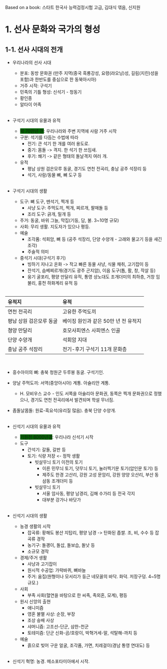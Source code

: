 Based on a book: 스타트 한국사 능력검정시험 고급, 김대식 엮음, 신지원

# 1. 선사 문화와 국가의 형성
## 1-1. 선사 시대의 전개

- 우리나라의 선사 시대
    - 분포: 동방 문화권 (만주 지역(중국 흑룡강성, 요령(랴오닝)성, 길림(지린)성을 포함)과 한반도를 중심으로 한 동북아시아)
    - 거주 시작: 구석기  
    - 민족의 기틀 형성: 신석기 - 청동기   
    - 황인종  
    - 알타이 어족
<br><br>

- 구석기 시대의 유물과 유적
    - <span style="background-color:darkgreen">약 70만년 전</span>: 우리나라와 주변 지역에 사람 거주 시작
    - 구분: 석기를 다듬는 수법에 따라
        - 전기: 큰 석기 한 개를 여러 용도로.
        - 중기: 몸돌 -> 격지. 한 석기 한 쓰임새.
        - 후기: 쐐기 -> 같은 형태의 돌날격지 여러 개.
    - 유적
        - 평남 상원 검은모루 동굴, 경기도 연천 전곡리, 충남 공주 석장리 등
        - 석기, 사람/동물 뼈, 뼈 도구 등
<br><br>

- 구석기 시대의 생활
    - 도구: 뼈 도구, 뗀석기, 찍개 등
        - 사냥 도구: 주먹도끼, 찍개, 찌르개, 팔매돌 등
        - 조리 도구: 긁개, 밀개 등
    - 주거: 동굴, 바위 그늘, 막집(기둥, 담, 불. 3~10명 규모)
    - 사회: 무리 생활. 지도자가 있으나 평등.
    - 예술
        - 조각품: 석회암, 뼈 등 (공주 석장리, 단양 수양개 - 고래와 물고기 등을 새긴 조각)
        - 주술적 의미
    - 중석기 시대(구석기 후기)
        - 빙하기 지나고 온화 -> 작고 빠른 동물 사냥, 식물 채취, 고기잡이 등
        - 잔석기, 슴베찌르개(경기도 광주 곤지암), 이음 도구(톱, 활, 창, 작살 등)
        - 웅기 굴포리, 평양 만달리 유적, 통영 상노대도 조개더미의 최하층, 거창 임불리, 홍천 하화계리 유적 등
<br><br>

| 유적지 | 유적 |
|:---|:---|
| 연천 전곡리 | 고유한 주먹도끼 |
| 평남 상원 검은모루 동굴 | 베이징 원인과 같은 50만 년 전 유적지 |
| 쳥양 만달리 | 호모사피엔스 사피엔스 인골 |
| 단양 수양개 | 석회암 지대 |
| 충남 공주 석장리 | 전기-후기 구석기 11개 문화층 |
<br>

- 흥수아이의 뼈: 충북 청원군 두루봉 동굴. 구석기인.

- 양날 주먹도끼: 서역(중앙아시아) 계통. 아슐리안 계통.
    - H. 모비우스 교수 - 인도 서쪽을 아슐리아 문화권, 동쪽은 찍개 문화권으로 정했으나, 경기도 연천 전곡리에서 발견되며 학설 무너짐.

- 좀돌날몸돌: 원료-흑요석(유리질 많음). 충북 단양 수양개.
<br><br>

- 신석기 시대의 유물과 유적
    - <span style="background-color:darkgreen">기원전 8000년경</span>: 우리나라 신석기 시작
    - 도구
        - 간석기: 갈돌, 갈판 등
        - 토기: 식량 저장 <- 정착 생활
            - 빗살무늬 토기 이전의 토기
                - 이른 민무늬 토기, 덧무늬 토기, 눌러찍기문 토기(압인문 토기) 등
                - 제주도 한경 고산리, 강원 고성 문암리, 강원 양양 오산리, 부산 동삼동 조개더미 등
            - 빗살무늬 토기
                - 서울 암사동, 평양 남경리, 김해 수가리 등 전국 각지
                - 대부분 강가나 바닷가
<br><br>

- 신석기 시대의 생활
    - 농경 생활의 시작
        - 잡곡류: 황해도 봉산 지탑리, 평양 남경 -> 탄화된 좁쌀. 조, 비, 수수 등 잡곡류 경작
        - 농기구: 돌괭이, 돌삽, 돌보습, 돌낫 등
        - 소규모 경작
    - 경제/주거 생활
        - 사냥과 고기잡이
        - 원시적 수공업: 가락바퀴, 뼈바늘
        - 주거: 움집(원형이나 모서리가 둥근 네모꼴의 바닥. 화덕. 저장구덩. 4~5명 규모.)
    - 사회
        - 부족 사회(혈연을 바탕으로 한 씨족, 족외혼, 모계), 평등
    - 원시 신앙의 출현
        - 애니미즘
        - 영혼 불멸 사상: 순장, 부장
        - 조상 숭배 사상
        - 샤머니즘: 고조선-단군, 삼한-천군
        - 토테미즘: 단군 신화-곰/호랑이, 박혁거세-말, 석탈해-까치 등 
    - 예술
        - 흙으로 빚어 구운 얼굴, 조각품, 가면, 치레걸이(경남 통영 연대도) 등
<br><br>

- 신석기 혁명: 농경. 메소포타미아에서 시작.
<br><br>